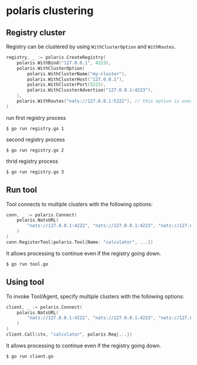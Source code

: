 # polaris clustering

## Registry cluster

Registry can be clustered by using `WithClusterOption` and `WithRoutes`.

```go
registry, _ := polaris.CreateRegistry(
	polaris.WithBind("127.0.0.1", 4223),
	polaris.WithClusterOption(
		polaris.WithClusterName("my-cluster"),
		polaris.WithClusterHost("127.0.0.1"),
		polaris.WithClusterPort(5223),
		polaris.WithClussterAdvertise("127.0.0.1:4223"),
	),
	polaris.WithRoutes("nats://127.0.0.1:5222"), // this option is used for the second and later units.
)
```

run first registry process

```shell
$ go run registry.go 1
```

second registry process

```shell
$ go run registry.go 2
```

thrid registry process

```shell
$ go run registry.go 3
```

## Run tool

Tool connects to multiple clusters with the following options:

```go
conn, _ := polaris.Connect(
	polaris.NatsURL(
		"nats://127.0.0.1:4222", "nats://127.0.0.1:4223", "nats://127.0.0.1:4224",
	)
)
conn.RegisterTool(polaris.Tool{Name: "calculator", ...})
```

It allows processing to continue even if the registry going down.

```shell
$ go run tool.go
```

## Using tool

To invoke Tool/Agent, specify multiple clusters with the following options:

```go
client, _ := polaris.Connect(
	polaris.NatsURL(
		"nats://127.0.0.1:4222", "nats://127.0.0.1:4223", "nats://127.0.0.1:4224",
	)
)
client.Call(ctx, "calculator", polaris.Req{...})
```

It allows processing to continue even if the registry going down.

```shell
$ go run client.go
```
